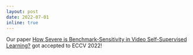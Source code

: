 ```yaml
---
layout: post
date: 2022-07-01
inline: true
---
```


Our paper [How Severe is Benchmark-Sensitivity in Video Self-Supervised Learning?](https://arxiv.org/abs/2203.14221) got accepted to ECCV 2022!